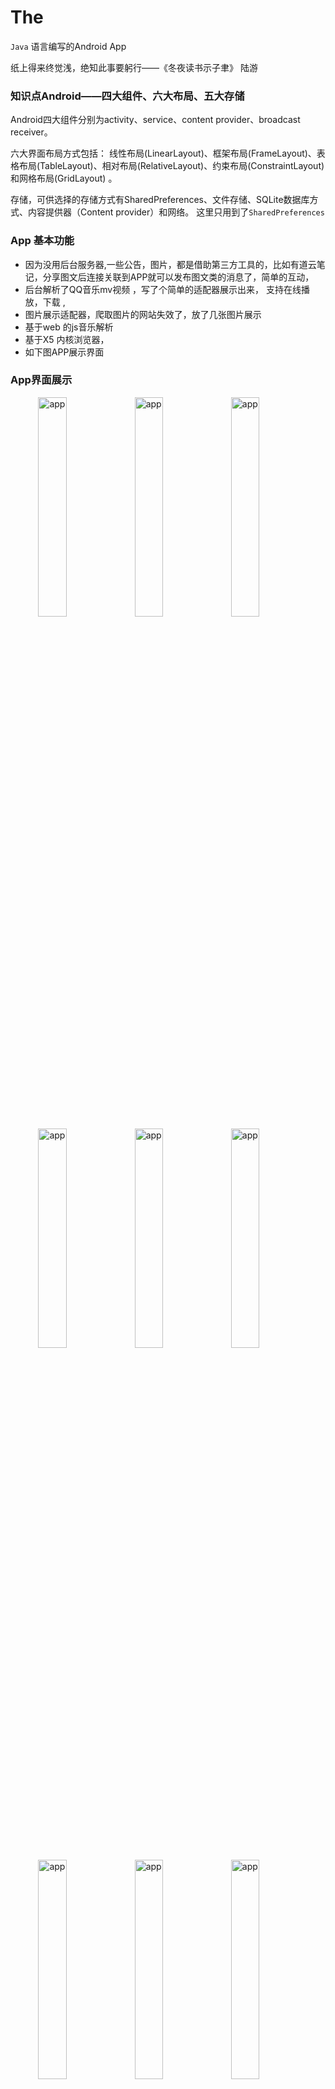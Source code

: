 # The
 `Java` 语言编写的Android App
 
 纸上得来终觉浅，绝知此事要躬行——《冬夜读书示子聿》 陆游
 
### 知识点Android——四大组件、六大布局、五大存储

Android四大组件分别为activity、service、content provider、broadcast receiver。

六大界面布局方式包括： 线性布局(LinearLayout)、框架布局(FrameLayout)、表格布局(TableLayout)、相对布局(RelativeLayout)、约束布局(ConstraintLayout)和网格布局(GridLayout) 。

存储，可供选择的存储方式有SharedPreferences、文件存储、SQLite数据库方式、内容提供器（Content provider）和网络。 这里只用到了`SharedPreferences`
 
 ### App 基本功能
 - 因为没用后台服务器,一些公告，图片，都是借助第三方工具的，比如有道云笔记，分享图文后连接关联到APP就可以发布图文类的消息了，简单的互动，
 - 后台解析了QQ音乐mv视频 ，写了个简单的适配器展示出来， 支持在线播放，下载 ,
 - 图片展示适配器，爬取图片的网站失效了，放了几张图片展示
 - 基于web 的js音乐解析
 - 基于X5 内核浏览器，
 - 如下图APP展示界面


### App界面展示

<img align="right" src="https://naiop.github.io/mimages/picture/The/app1.png" alt="app" width="30%" />
<img align="right" src="https://naiop.github.io/mimages/picture/The/app2.png" alt="app" width="30%" />
<img align="right" src="https://naiop.github.io/mimages/picture/The/app3.png" alt="app" width="30%" />
<img align="right" src="https://naiop.github.io/mimages/picture/The/app4.png" alt="app" width="30%" />
<img align="right" src="https://naiop.github.io/mimages/picture/The/app5.png" alt="app" width="30%"/>
<img align="right" src="https://naiop.github.io/mimages/picture/The/app6.png" alt="app" width="30%" />
<img align="right" src="https://naiop.github.io/mimages/picture/The/app7.png" alt="app" width="30%"/>
<img align="right" src="https://naiop.github.io/mimages/picture/The/app8.png" alt="app" width="30%" />
<img align="right" src="https://naiop.github.io/mimages/picture/The/app9.png" alt="app" width="30%" />

